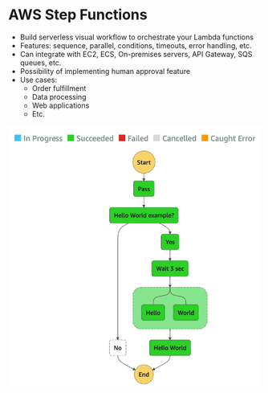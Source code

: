 # AWS Step Functions

- Build serverless visual workflow to orchestrate your Lambda functions
- Features: sequence, parallel, conditions, timeouts, error handling, etc.
- Can integrate with EC2, ECS, On-premises servers, API Gateway, SQS queues, etc.
- Possibility of implementing human approval feature
- Use cases:
    - Order fulfillment
    - Data processing
    - Web applications
    - Etc.
    
![AWS Step Functions](../../images/other/step_functions.png)